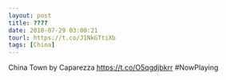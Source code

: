 ```yaml
---
layout: post
title: ????
date: 2018-07-29 03:00:21
tourl: https://t.co/J1NkGTtiXb
tags: [China]
---
```

China Town by Caparezza https://t.co/O5qgdjbkrr #NowPlaying